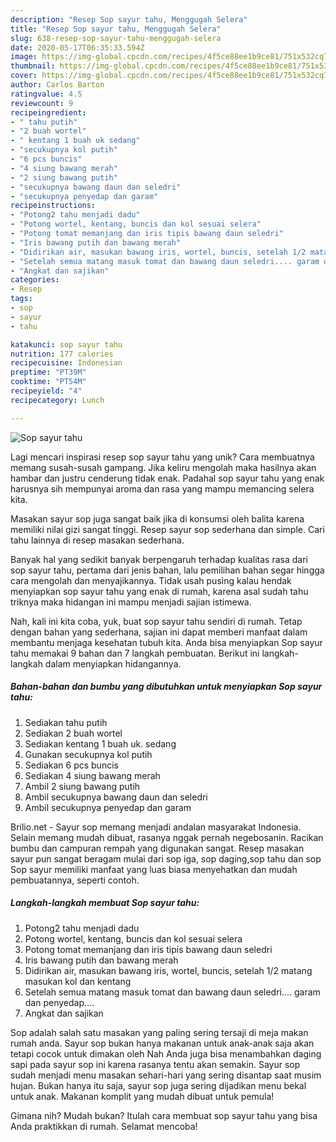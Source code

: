 ```yaml
---
description: "Resep Sop sayur tahu, Menggugah Selera"
title: "Resep Sop sayur tahu, Menggugah Selera"
slug: 638-resep-sop-sayur-tahu-menggugah-selera
date: 2020-05-17T06:35:33.594Z
image: https://img-global.cpcdn.com/recipes/4f5ce88ee1b9ce81/751x532cq70/sop-sayur-tahu-foto-resep-utama.jpg
thumbnail: https://img-global.cpcdn.com/recipes/4f5ce88ee1b9ce81/751x532cq70/sop-sayur-tahu-foto-resep-utama.jpg
cover: https://img-global.cpcdn.com/recipes/4f5ce88ee1b9ce81/751x532cq70/sop-sayur-tahu-foto-resep-utama.jpg
author: Carlos Barton
ratingvalue: 4.5
reviewcount: 9
recipeingredient:
- " tahu putih"
- "2 buah wortel"
- " kentang 1 buah uk sedang"
- "secukupnya kol putih"
- "6 pcs buncis"
- "4 siung bawang merah"
- "2 siung bawang putih"
- "secukupnya bawang daun dan seledri"
- "secukupnya penyedap dan garam"
recipeinstructions:
- "Potong2 tahu menjadi dadu"
- "Potong wortel, kentang, buncis dan kol sesuai selera"
- "Potong tomat memanjang dan iris tipis bawang daun seledri"
- "Iris bawang putih dan bawang merah"
- "Didirikan air, masukan bawang iris, wortel, buncis, setelah 1/2 matang masukan kol dan kentang"
- "Setelah semua matang masuk tomat dan bawang daun seledri.... garam dan penyedap...."
- "Angkat dan sajikan"
categories:
- Resep
tags:
- sop
- sayur
- tahu

katakunci: sop sayur tahu 
nutrition: 177 calories
recipecuisine: Indonesian
preptime: "PT39M"
cooktime: "PT54M"
recipeyield: "4"
recipecategory: Lunch

---
```



![Sop sayur tahu](https://img-global.cpcdn.com/recipes/4f5ce88ee1b9ce81/751x532cq70/sop-sayur-tahu-foto-resep-utama.jpg)

Lagi mencari inspirasi resep sop sayur tahu yang unik? Cara membuatnya memang susah-susah gampang. Jika keliru mengolah maka hasilnya akan hambar dan justru cenderung tidak enak. Padahal sop sayur tahu yang enak harusnya sih mempunyai aroma dan rasa yang mampu memancing selera kita.

Masakan sayur sop juga sangat baik jika di konsumsi oleh balita karena memiliki nilai gizi sangat tinggi. Resep sayur sop sederhana dan simple. Cari tahu lainnya di resep masakan sederhana.

Banyak hal yang sedikit banyak berpengaruh terhadap kualitas rasa dari sop sayur tahu, pertama dari jenis bahan, lalu pemilihan bahan segar hingga cara mengolah dan menyajikannya. Tidak usah pusing kalau hendak menyiapkan sop sayur tahu yang enak di rumah, karena asal sudah tahu triknya maka hidangan ini mampu menjadi sajian istimewa.


Nah, kali ini kita coba, yuk, buat sop sayur tahu sendiri di rumah. Tetap dengan bahan yang sederhana, sajian ini dapat memberi manfaat dalam membantu menjaga kesehatan tubuh kita. Anda bisa menyiapkan Sop sayur tahu memakai 9 bahan dan 7 langkah pembuatan. Berikut ini langkah-langkah dalam menyiapkan hidangannya.

<!--inarticleads1-->

##### Bahan-bahan dan bumbu yang dibutuhkan untuk menyiapkan Sop sayur tahu:

1. Sediakan  tahu putih
1. Sediakan 2 buah wortel
1. Sediakan  kentang 1 buah uk. sedang
1. Gunakan secukupnya kol putih
1. Sediakan 6 pcs buncis
1. Sediakan 4 siung bawang merah
1. Ambil 2 siung bawang putih
1. Ambil secukupnya bawang daun dan seledri
1. Ambil secukupnya penyedap dan garam


Brilio.net - Sayur sop memang menjadi andalan masyarakat Indonesia. Selain memang mudah dibuat, rasanya nggak pernah negebosanin. Racikan bumbu dan campuran rempah yang digunakan sangat. Resep masakan sayur pun sangat beragam mulai dari sop iga, sop daging,sop tahu dan sop Sop sayur memiliki manfaat yang luas biasa menyehatkan dan mudah pembuatannya, seperti contoh. 

<!--inarticleads2-->

##### Langkah-langkah membuat Sop sayur tahu:

1. Potong2 tahu menjadi dadu
1. Potong wortel, kentang, buncis dan kol sesuai selera
1. Potong tomat memanjang dan iris tipis bawang daun seledri
1. Iris bawang putih dan bawang merah
1. Didirikan air, masukan bawang iris, wortel, buncis, setelah 1/2 matang masukan kol dan kentang
1. Setelah semua matang masuk tomat dan bawang daun seledri.... garam dan penyedap....
1. Angkat dan sajikan


Sop adalah salah satu masakan yang paling sering tersaji di meja makan rumah anda. Sayur sop bukan hanya makanan untuk anak-anak saja akan tetapi cocok untuk dimakan oleh Nah Anda juga bisa menambahkan daging sapi pada sayur sop ini karena rasanya tentu akan semakin. Sayur sop sudah menjadi menu masakan sehari-hari yang sering disantap saat musim hujan. Bukan hanya itu saja, sayur sop juga sering dijadikan menu bekal untuk anak. Makanan komplit yang mudah dibuat untuk pemula! 

Gimana nih? Mudah bukan? Itulah cara membuat sop sayur tahu yang bisa Anda praktikkan di rumah. Selamat mencoba!
